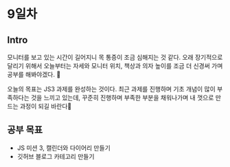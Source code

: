 # 9일차

## Intro

 모니터를 보고 있는 시간이 길어지니 목 통증이 조금 심해지는 것 같다. 오래 장기적으로 달리기 위해서 오늘부터는 자세와 모니터 위치, 책상과 의자 높이를 조금 더 신경써 가며 공부를 해봐야겠다. 🤗
 
  오늘의 목표는 JS3 과제를 완성하는 것이다. 최근 과제를 진행하며 기초 개념이 많이 부족하다는 것을 느끼고 있는데, 꾸준히 진행하며 부족한 부분을 채워나가며 내 껏으로 만드는 과정이 되길 바란다🙏
 
 ## 공부 목표
 - JS 미션 3, 캘린더와 다이어리 만들기
 - 깃허브 블로그 카테고리 만들기
 
 
